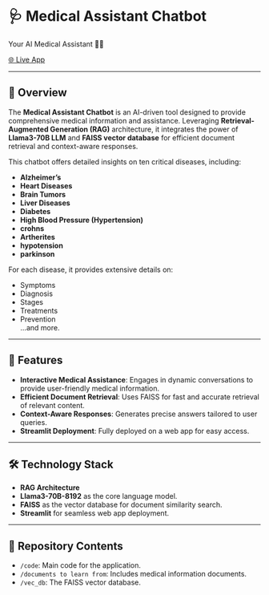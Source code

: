 # 🩺 Medical Assistant Chatbot
Your AI Medical Assistant 👨‍⚕️

[🌐 Live App](https://medical-assistant-chatbot-by-mostafa.streamlit.app/)

---

## 📖 Overview  
The **Medical Assistant Chatbot** is an AI-driven tool designed to provide comprehensive medical information and assistance. Leveraging **Retrieval-Augmented Generation (RAG)** architecture, it integrates the power of **Llama3-70B LLM** and **FAISS vector database** for efficient document retrieval and context-aware responses.  

This chatbot offers detailed insights on ten critical diseases, including:  
- **Alzheimer’s**  
- **Heart Diseases**  
- **Brain Tumors**  
- **Liver Diseases**  
- **Diabetes**  
- **High Blood Pressure (Hypertension)**  
- **crohns**  
- **Artherites**  
- **hypotension**  
- **parkinson**  

For each disease, it provides extensive details on:  
- Symptoms  
- Diagnosis  
- Stages  
- Treatments  
- Prevention  
...and more.  

---

## 🚀 Features  
- **Interactive Medical Assistance**: Engages in dynamic conversations to provide user-friendly medical information.  
- **Efficient Document Retrieval**: Uses FAISS for fast and accurate retrieval of relevant content.  
- **Context-Aware Responses**: Generates precise answers tailored to user queries.  
- **Streamlit Deployment**: Fully deployed on a web app for easy access.  

---

## 🛠️ Technology Stack  
- **RAG Architecture**  
- **Llama3-70B-8192** as the core language model.  
- **FAISS** as the vector database for document similarity search.  
- **Streamlit** for seamless web app deployment.  

---

## 📂 Repository Contents  
- `/code`: Main code for the application.  
- `/documents to learn from`: Includes medical information documents.  
- `/vec_db`: The FAISS vector database.  
